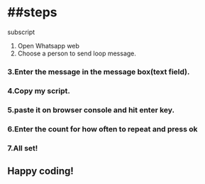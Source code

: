 ##steps
====================
subscript
1. Open Whatsapp web                                                                           
1. Choose a person to send loop message.
### 3.Enter the message in the message box(text field).
### 4.Copy my script.
### 5.paste it on browser console and hit enter key.
### 6.Enter the count for how often to repeat and press ok
### 7.All set!

## Happy coding!
